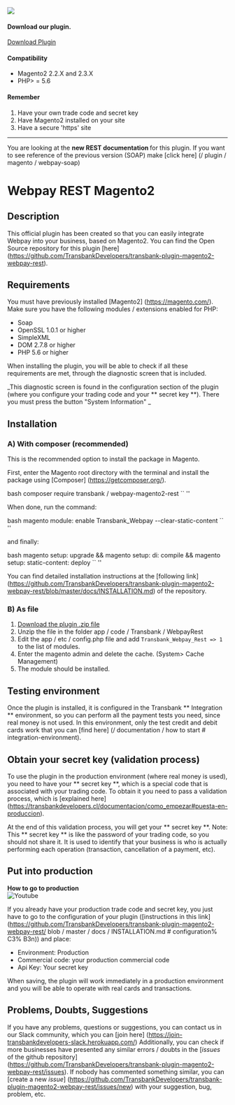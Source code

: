 
 <div class="data-menu-side-right">
   <div class="btn-side-right"> <span> <img src="/images/navbar.png"> </span> </div>
   <div class="block-cantainer">
     <h4> Download our plugin. </h4>
     <a class="td_btn-more" target="_blank"  href="https://github.com/TransbankDevelopers/transbank-plugin-magento2-webpay-rest/releases/latest"> Download Plugin </a>
     <br>
     <h4> Compatibility </h4>
     <ul>
       <li> Magento2 2.2.X and 2.3.X </li>
       <li> PHP> = 5.6 </li>
     </ul>
     <h4> Remember </h4>
     <ol>
       <li> Have your own trade code and secret key </li>
       <li> Have Magento2 installed on your site </li>
       <li> Have a secure 'https' site </li>
     </ol>
   </div>
 </div>

___

 <aside class="notice">
You are looking at the <strong> new REST documentation </strong> for this plugin. If you want to see reference of the previous version
(SOAP) make [click here] (/ plugin / magento / webpay-soap)
 </aside>

 <h1 class="toc-ignore"> Webpay REST Magento2 </h1>
 <h1 style="display: none;"> Webpay REST </h1>

## Description

This official plugin has been created so that you can easily integrate Webpay into your business, based on Magento2.
You can find the Open Source repository for this plugin [here] (https://github.com/TransbankDevelopers/transbank-plugin-magento2-webpay-rest).

## Requirements

You must have previously installed [Magento2] (https://magento.com/).
Make sure you have the following modules / extensions enabled for PHP:

* Soap
* OpenSSL 1.0.1 or higher
* SimpleXML
* DOM 2.7.8 or higher
* PHP 5.6 or higher

When installing the plugin, you will be able to check if all these requirements are met, through the diagnostic screen that is included.

_This diagnostic screen is found in the configuration section of the plugin (where you configure your trading code and your ** secret key **). There you must press the button "System Information" _

## Installation

### A) With composer (recommended)

This is the recommended option to install the package in Magento.

First, enter the Magento root directory with the terminal and install the package using [Composer] (https://getcomposer.org/).

bash
composer require transbank / webpay-magento2-rest
`` ''

When done, run the command:

bash
magento module: enable Transbank_Webpay --clear-static-content
`` ''

and finally:

bash
magento setup: upgrade && magento setup: di: compile && magento setup: static-content: deploy
`` ''

You can find detailed installation instructions at the [following link] (https://github.com/TransbankDevelopers/transbank-plugin-magento2-webpay-rest/blob/master/docs/INSTALLATION.md) of the repository.

### B) As file

1. [Download the plugin .zip file](https://github.com/TransbankDevelopers/transbank-plugin-magento2-webpay-rest/releases/latest)
2. Unzip the file in the folder app / code / Transbank / WebpayRest
3. Edit the app / etc / config.php file and add `Transbank_Webpay_Rest => 1` to the list of modules.
4. Enter the magento admin and delete the cache. (System> Cache Management)
5. The module should be installed.

## Testing environment

Once the plugin is installed, it is configured in the Transbank ** Integration ** environment, so you can perform all the payment tests you need, since real money is not used.
In this environment, only the test credit and debit cards work that you can [find here] (/ documentation / how to start # integration-environment).

## Obtain your secret key (validation process)

To use the plugin in the production environment (where real money is used), you need to have your ** secret key **, which is a special code that is associated with your trading code.
To obtain it you need to pass a validation process, which is [explained here] (https://transbankdevelopers.cl/documentacion/como_empezar#puesta-en-produccion).

At the end of this validation process, you will get your ** secret key **.
Note: This ** secret key ** is like the password of your trading code, so you should not share it. It is used to identify that your business is who is actually performing each operation (transaction, cancellation of a payment, etc).

## Put into production

 <div class='url-modal-embed' data-toggle-embedYT="modal" data-src="https://www.youtube.com/embed/B9sb7SyROVk" >
   <div class="container-embed">
     <div class="data-info-url">
       <b> How to go to production </b>
     </div>
     <img class="icon-video-YT td_img-night" src="{{dir}}/images/yt_icon.png" alt="Youtube">
   </div>
 </div>

If you already have your production trade code and secret key, you just have to go to the configuration of your plugin ([instructions in this link] (https://github.com/TransbankDevelopers/transbank-plugin-magento2-webpay-rest/ blob / master / docs / INSTALLATION.md # configuration% C3% B3n)) and place:

* Environment: Production
* Commercial code: your production commercial code
* Api Key: Your secret key

When saving, the plugin will work immediately in a production environment and you will be able to operate with real cards and transactions.

## Problems, Doubts, Suggestions

If you have any problems, questions or suggestions, you can contact us in our Slack community, which you can [join here] (https://join-transbankdevelopers-slack.herokuapp.com/)
Additionally, you can check if more businesses have presented any similar errors / doubts in the [_issues_ of the github repository] (https://github.com/TransbankDevelopers/transbank-plugin-magento2-webpay-rest/issues). If nobody has commented something similar, you can [create a new _issue_] (https://github.com/TransbankDevelopers/transbank-plugin-magento2-webpay-rest/issues/new) with your suggestion, bug, problem, etc.
